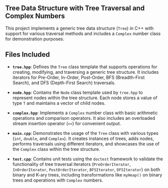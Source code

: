 ## Tree Data Structure with Tree Traversal and Complex Numbers

This project implements a generic tree data structure (`Tree`) in C++ with support for various traversal methods and includes a `Complex` number class for demonstration purposes.

## Files Included

- **`tree.hpp`**: Defines the `Tree` class template that supports operations for creating, modifying, and traversing a generic tree structure. It includes iterators for Pre-Order, In-Order, Post-Order, BFS (Breadth-First Search), and DFS (Depth-First Search) traversals.

- **`node.hpp`**: Contains the `Node` class template used by `tree.hpp` to represent nodes within the tree structure. Each node stores a value of type `T` and maintains a vector of child nodes.

- **`complex.hpp`**: Implements a `Complex` number class with basic arithmetic operations and comparison operators. It also includes an overloaded stream insertion operator (`<<`) for convenient output.

- **`main.cpp`**: Demonstrates the usage of the `Tree` class with various types (`int`, `double`, and `Complex`). It creates instances of trees, adds nodes, performs traversals using different iterators, and showcases the use of the `Complex` class within the tree structure.

- **`test.cpp`**: Contains unit tests using the `doctest` framework to validate the functionality of tree traversal iterators (`PreOrderIterator`, `InOrderIterator`, `PostOrderIterator`, `BFSIterator`, `DFSIterator`) on both binary and K-ary trees, including transformations like `myHeap()` on binary trees and operations with `Complex` numbers.
